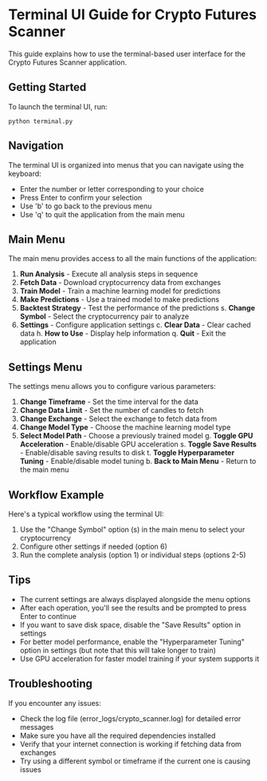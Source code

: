 # Terminal UI Guide for Crypto Futures Scanner

This guide explains how to use the terminal-based user interface for the Crypto Futures Scanner application.

## Getting Started

To launch the terminal UI, run:

```
python terminal.py
```

## Navigation

The terminal UI is organized into menus that you can navigate using the keyboard:

- Enter the number or letter corresponding to your choice
- Press Enter to confirm your selection
- Use 'b' to go back to the previous menu
- Use 'q' to quit the application from the main menu

## Main Menu

The main menu provides access to all the main functions of the application:

1. **Run Analysis** - Execute all analysis steps in sequence
2. **Fetch Data** - Download cryptocurrency data from exchanges
3. **Train Model** - Train a machine learning model for predictions
4. **Make Predictions** - Use a trained model to make predictions
5. **Backtest Strategy** - Test the performance of the predictions
s. **Change Symbol** - Select the cryptocurrency pair to analyze
6. **Settings** - Configure application settings
c. **Clear Data** - Clear cached data
h. **How to Use** - Display help information
q. **Quit** - Exit the application

## Settings Menu

The settings menu allows you to configure various parameters:

1. **Change Timeframe** - Set the time interval for the data
2. **Change Data Limit** - Set the number of candles to fetch
3. **Change Exchange** - Select the exchange to fetch data from
4. **Change Model Type** - Choose the machine learning model type
5. **Select Model Path** - Choose a previously trained model
g. **Toggle GPU Acceleration** - Enable/disable GPU acceleration
s. **Toggle Save Results** - Enable/disable saving results to disk
t. **Toggle Hyperparameter Tuning** - Enable/disable model tuning
b. **Back to Main Menu** - Return to the main menu

## Workflow Example

Here's a typical workflow using the terminal UI:

1. Use the "Change Symbol" option (s) in the main menu to select your cryptocurrency
2. Configure other settings if needed (option 6)
3. Run the complete analysis (option 1) or individual steps (options 2-5)

## Tips

- The current settings are always displayed alongside the menu options
- After each operation, you'll see the results and be prompted to press Enter to continue
- If you want to save disk space, disable the "Save Results" option in settings
- For better model performance, enable the "Hyperparameter Tuning" option in settings (but note that this will take longer to train)
- Use GPU acceleration for faster model training if your system supports it

## Troubleshooting

If you encounter any issues:

- Check the log file (error_logs/crypto_scanner.log) for detailed error messages
- Make sure you have all the required dependencies installed
- Verify that your internet connection is working if fetching data from exchanges
- Try using a different symbol or timeframe if the current one is causing issues
